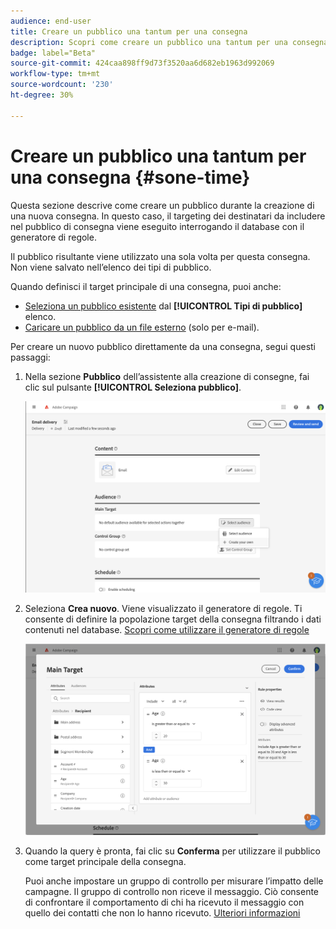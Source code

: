 ```yaml
---
audience: end-user
title: Creare un pubblico una tantum per una consegna
description: Scopri come creare un pubblico una tantum per una consegna.
badge: label="Beta"
source-git-commit: 424caa898ff9d73f3520aa6d682eb1963d992069
workflow-type: tm+mt
source-wordcount: '230'
ht-degree: 30%

---
```


# Creare un pubblico una tantum per una consegna {#sone-time}

Questa sezione descrive come creare un pubblico durante la creazione di una nuova consegna. In questo caso, il targeting dei destinatari da includere nel pubblico di consegna viene eseguito interrogando il database con il generatore di regole.

Il pubblico risultante viene utilizzato una sola volta per questa consegna. Non viene salvato nell’elenco dei tipi di pubblico.

Quando definisci il target principale di una consegna, puoi anche:

* [Seleziona un pubblico esistente](add-audience.md) dal **[!UICONTROL Tipi di pubblico]** elenco.
* [Caricare un pubblico da un file esterno](file-audience.md) (solo per e-mail).

Per creare un nuovo pubblico direttamente da una consegna, segui questi passaggi:

1. Nella sezione **Pubblico** dell’assistente alla creazione di consegne, fai clic sul pulsante **[!UICONTROL Seleziona pubblico]**.

   ![](assets/segment-builder0.png)

1. Seleziona **Crea nuovo**. Viene visualizzato il generatore di regole. Ti consente di definire la popolazione target della consegna filtrando i dati contenuti nel database. [Scopri come utilizzare il generatore di regole](segment-builder.md)

   ![](assets/segment-builder.png)

1. Quando la query è pronta, fai clic su **Conferma** per utilizzare il pubblico come target principale della consegna.

   Puoi anche impostare un gruppo di controllo per misurare l’impatto delle campagne. Il gruppo di controllo non riceve il messaggio. Ciò consente di confrontare il comportamento di chi ha ricevuto il messaggio con quello dei contatti che non lo hanno ricevuto. [Ulteriori informazioni](control-group.md)

